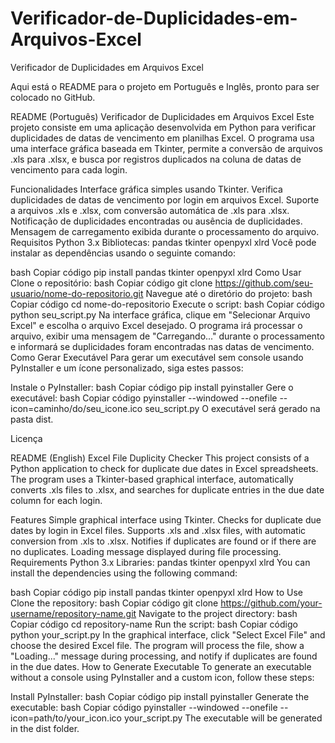 # Verificador-de-Duplicidades-em-Arquivos-Excel
Verificador de Duplicidades em Arquivos Excel

Aqui está o README para o projeto em Português e Inglês, pronto para ser colocado no GitHub.

README (Português)
Verificador de Duplicidades em Arquivos Excel
Este projeto consiste em uma aplicação desenvolvida em Python para verificar duplicidades de datas de vencimento em planilhas Excel. O programa usa uma interface gráfica baseada em Tkinter, permite a conversão de arquivos .xls para .xlsx, e busca por registros duplicados na coluna de datas de vencimento para cada login.

Funcionalidades
Interface gráfica simples usando Tkinter.
Verifica duplicidades de datas de vencimento por login em arquivos Excel.
Suporte a arquivos .xls e .xlsx, com conversão automática de .xls para .xlsx.
Notificação de duplicidades encontradas ou ausência de duplicidades.
Mensagem de carregamento exibida durante o processamento do arquivo.
Requisitos
Python 3.x
Bibliotecas:
pandas
tkinter
openpyxl
xlrd
Você pode instalar as dependências usando o seguinte comando:

bash
Copiar código
pip install pandas tkinter openpyxl xlrd
Como Usar
Clone o repositório:
bash
Copiar código
git clone https://github.com/seu-usuario/nome-do-repositorio.git
Navegue até o diretório do projeto:
bash
Copiar código
cd nome-do-repositorio
Execute o script:
bash
Copiar código
python seu_script.py
Na interface gráfica, clique em "Selecionar Arquivo Excel" e escolha o arquivo Excel desejado.
O programa irá processar o arquivo, exibir uma mensagem de "Carregando..." durante o processamento e informará se duplicidades foram encontradas nas datas de vencimento.
Como Gerar Executável
Para gerar um executável sem console usando PyInstaller e um ícone personalizado, siga estes passos:

Instale o PyInstaller:
bash
Copiar código
pip install pyinstaller
Gere o executável:
bash
Copiar código
pyinstaller --windowed --onefile --icon=caminho/do/seu_icone.ico seu_script.py
O executável será gerado na pasta dist.



Licença

README (English)
Excel File Duplicity Checker
This project consists of a Python application to check for duplicate due dates in Excel spreadsheets. The program uses a Tkinter-based graphical interface, automatically converts .xls files to .xlsx, and searches for duplicate entries in the due date column for each login.

Features
Simple graphical interface using Tkinter.
Checks for duplicate due dates by login in Excel files.
Supports .xls and .xlsx files, with automatic conversion from .xls to .xlsx.
Notifies if duplicates are found or if there are no duplicates.
Loading message displayed during file processing.
Requirements
Python 3.x
Libraries:
pandas
tkinter
openpyxl
xlrd
You can install the dependencies using the following command:

bash
Copiar código
pip install pandas tkinter openpyxl xlrd
How to Use
Clone the repository:
bash
Copiar código
git clone https://github.com/your-username/repository-name.git
Navigate to the project directory:
bash
Copiar código
cd repository-name
Run the script:
bash
Copiar código
python your_script.py
In the graphical interface, click "Select Excel File" and choose the desired Excel file.
The program will process the file, show a "Loading..." message during processing, and notify if duplicates are found in the due dates.
How to Generate Executable
To generate an executable without a console using PyInstaller and a custom icon, follow these steps:

Install PyInstaller:
bash
Copiar código
pip install pyinstaller
Generate the executable:
bash
Copiar código
pyinstaller --windowed --onefile --icon=path/to/your_icon.ico your_script.py
The executable will be generated in the dist folder.




